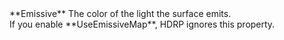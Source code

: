 <tr>
<td>**Emissive**</td>
<td>The color of the light the surface emits.<br/>If you enable **UseEmissiveMap**, HDRP ignores this property.</td>
</tr>